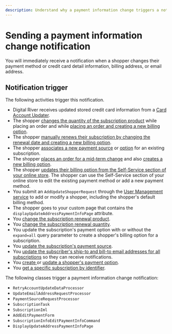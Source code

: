 ```yaml
---
description: Understand why a payment information change triggers a notification.
---
```


# Sending a payment information change notification

You will immediately receive a notification when a shopper changes their payment method or credit card detail information, billing address, or email address.

## Notification trigger

The following activities trigger this notification.

* Digital River receives updated stored credit card information from a [Card Account Updater](card-account-updater.md).
* The shopper [changes the quantity of the subscription product](../../../common-shopper-and-admin-apis/subscriptions/reducing-the-quantity-of-a-subscription.md) while placing an order and while [placing an order and creating a new billing option](../../../common-shopper-and-admin-apis/subscriptions/associating-a-new-billing-option-to-an-existing-subscription.md).
* The shopper [manually renews their subscription by changing the renewal date and creating](../updating-the-subscription-renewal-date.md)[ a new billing option](../../../common-shopper-and-admin-apis/subscriptions/associating-a-new-billing-option-to-an-existing-subscription.md#payment-option).
* The shopper [associates a new payment source](../../../common-shopper-and-admin-apis/subscriptions/associating-a-new-billing-option-to-an-existing-subscription.md#payment-source) or [option](../../../common-shopper-and-admin-apis/subscriptions/associating-a-new-billing-option-to-an-existing-subscription.md#payment-option) for an existing subscription.
* The shopper [places an order for a mid-term change](../applying-a-midterm-change-with-price-override.md) and also [creates a new billing option](../../../common-shopper-and-admin-apis/subscriptions/associating-a-new-billing-option-to-an-existing-subscription.md#payment-source).
* The shopper [updates their billing option from the Self-Service section of your online store](https://help.digitalriver.com/help/gc/Customer-Service/Customer-service.htm#CustomerSelfService). The shopper can use the Self-Service section of your online store to edit the existing payment method or add a new payment method.&#x20;
* You submit an `AddUpdateShopperRequest` through the [User Management service](../../../shopper-apis/shoppers/managing-shoppers/user-management.md) to add or modify a shopper, including the shopper's default billing method.
* The shopper goes to your custom page that contains the `displayUpdateAddressPaymentInfoPage` attribute.
* You [change the subscription renewal product](../changing-the-subscription-renewal-product.md).
* You [change the subscription renewal quantity](../../../common-shopper-and-admin-apis/subscriptions/changing-the-subscription-renewal-quantity.md).
* You update the subscription's payment option with or without the `expand=all` query parameter to create a shopper's billing option for a subscription.&#x20;
* You [update the subscription's payment source](../../../common-shopper-and-admin-apis/subscriptions/updating-the-subscriptions-payment-source.md).
* You [update the subscriber's ship-to and bill-to email addresses for all subscriptions](../../../general-resources/common-shoppers-and-admin-apis-reference/subscriptions/updating-the-subscribers-email-address.md#updating-the-subscribers-email-address-for-all-subscriptions) so they can receive notifications.&#x20;
* You [create ](../../../shopper-apis/shoppers/retrieving-sources.md#creating-shopper-payment-options)or [update a shopper's payment option](../../../shopper-apis/shoppers/retrieving-sources.md#updating-the-shoppers-payment-options).
* You [get a specific subscription by identifier](../../../common-shopper-and-admin-apis/subscriptions/getting-a-subscription-by-identifier.md).

The following classes trigger a payment information change notification:

* `RetryAccountUpdateDataProcessor`
* `UpdateEmailAddressRequestProcessor`
* `PaymentSourceRequestProcessor`
* `SubscriptionTask`
* `SubscriptionIml`
* `AddEditPaymentForm`
* `SubscriptionInfoEditPaymentInfoCommand`
* `DisplayUpdateAddressPaymentInfoPage`
